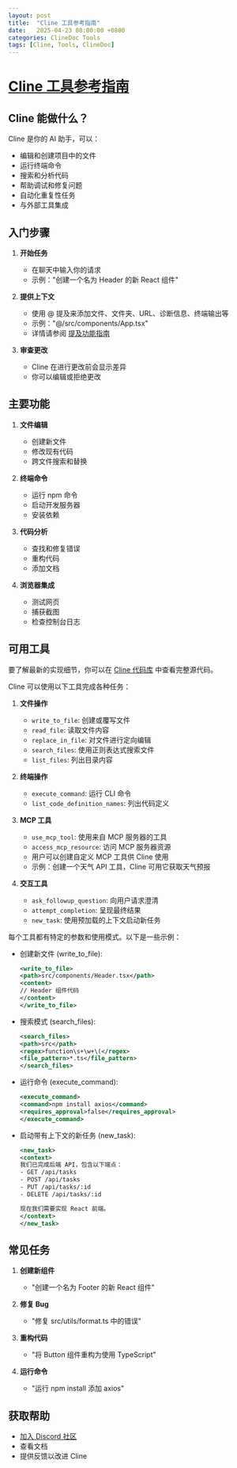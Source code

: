 ```yaml
---
layout: post
title:  "Cline 工具参考指南"
date:   2025-04-23 08:00:00 +0800
categories: ClineDoc Tools
tags: [Cline, Tools, ClineDoc]
---
```


# [Cline 工具参考指南](https://github.com/cline/cline/blob/main/docs/tools/cline-tools-guide.md)

## Cline 能做什么？

Cline 是你的 AI 助手，可以：

- 编辑和创建项目中的文件
- 运行终端命令
- 搜索和分析代码
- 帮助调试和修复问题
- 自动化重复性任务
- 与外部工具集成

## 入门步骤

1. **开始任务**
   
   - 在聊天中输入你的请求
   - 示例："创建一个名为 Header 的新 React 组件"

2. **提供上下文**
   
   - 使用 @ 提及来添加文件、文件夹、URL、诊断信息、终端输出等
   - 示例："@/src/components/App.tsx"
   - 详情请参阅 [提及功能指南](https://wangjunjian.com/clinedoc/mentions/2025/04/23/Cline-Doc_Cline-Mentions-Feature-Guide.html)

3. **审查更改**
   - Cline 在进行更改前会显示差异
   - 你可以编辑或拒绝更改

## 主要功能

1. **文件编辑**
   
   - 创建新文件
   - 修改现有代码
   - 跨文件搜索和替换

2. **终端命令**
   
   - 运行 npm 命令
   - 启动开发服务器
   - 安装依赖

3. **代码分析**
   
   - 查找和修复错误
   - 重构代码
   - 添加文档

4. **浏览器集成**
   - 测试网页
   - 捕获截图
   - 检查控制台日志

## 可用工具

要了解最新的实现细节，你可以在 [Cline 代码库](https://github.com/cline/cline/blob/main/src/core/task/index.ts) 中查看完整源代码。

Cline 可以使用以下工具完成各种任务：

1. **文件操作**
   
   - `write_to_file`: 创建或覆写文件
   - `read_file`: 读取文件内容
   - `replace_in_file`: 对文件进行定向编辑
   - `search_files`: 使用正则表达式搜索文件
   - `list_files`: 列出目录内容

2. **终端操作**
   
   - `execute_command`: 运行 CLI 命令
   - `list_code_definition_names`: 列出代码定义

3. **MCP 工具**
   
   - `use_mcp_tool`: 使用来自 MCP 服务器的工具
   - `access_mcp_resource`: 访问 MCP 服务器资源
   - 用户可以创建自定义 MCP 工具供 Cline 使用
   - 示例：创建一个天气 API 工具，Cline 可用它获取天气预报

4. **交互工具**
   - `ask_followup_question`: 向用户请求澄清
   - `attempt_completion`: 呈现最终结果
   - `new_task`: 使用预加载的上下文启动新任务

每个工具都有特定的参数和使用模式。以下是一些示例：

- 创建新文件 (write_to_file):

    ```xml
    <write_to_file>
    <path>src/components/Header.tsx</path>
    <content>
    // Header 组件代码
    </content>
    </write_to_file>
    ```

- 搜索模式 (search_files):

    ```xml
    <search_files>
    <path>src</path>
    <regex>function\s+\w+\(</regex>
    <file_pattern>*.ts</file_pattern>
    </search_files>
    ```

- 运行命令 (execute_command):
    ```xml
    <execute_command>
    <command>npm install axios</command>
    <requires_approval>false</requires_approval>
    </execute_command>
    ```

- 启动带有上下文的新任务 (new_task):
    ```xml
    <new_task>
    <context>
    我们已完成后端 API，包含以下端点：
    - GET /api/tasks
    - POST /api/tasks
    - PUT /api/tasks/:id
    - DELETE /api/tasks/:id

    现在我们需要实现 React 前端。
    </context>
    </new_task>
    ```

## 常见任务

1. **创建新组件**
   
   - "创建一个名为 Footer 的新 React 组件"

2. **修复 Bug**
   
   - "修复 src/utils/format.ts 中的错误"

3. **重构代码**
   
   - "将 Button 组件重构为使用 TypeScript"

4. **运行命令**
   - "运行 npm install 添加 axios"

## 获取帮助

- [加入 Discord 社区](https://discord.gg/cline)
- 查看文档
- 提供反馈以改进 Cline
